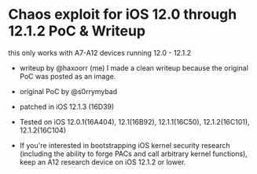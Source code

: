 # Chaos exploit for iOS 12.0 through 12.1.2 PoC & Writeup
this only works with A7-A12 devices running 12.0 - 12.1.2
- writeup by @haxoorr (me) I made a clean writeup because the original PoC was posted as an image.
- original PoC by @s0rrymybad
- patched in iOS 12.1.3 (16D39)
- Tested on iOS 12.0.1(16A404), 12.1(16B92), 12.1.1(16C50), 12.1.2(16C101), 12.1.2(16C104)

- If you're interested in bootstrapping iOS kernel security research (including the ability to forge PACs and call arbitrary kernel functions), keep an A12 research device on iOS 12.1.2 or lower.
